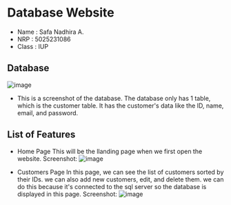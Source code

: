# Database Website

- Name : Safa Nadhira A.
- NRP : 5025231086
- Class : IUP

## Database
![image](https://github.com/user-attachments/assets/ac1f167b-2e1e-4477-a2e9-81589a860fe2)
- This is a screenshot of the database. The database only has 1 table, which is the customer table. It has the customer's data like the ID, name, email, and password.

## List of Features
- Home Page
  This will be the llanding page when we first open the website.
  Screenshot:
  ![image](https://github.com/user-attachments/assets/88df3763-8354-4a3e-b4b0-bd8cf11af5ec)

- Customers Page
  In this page, we can see the list of customers sorted by their IDs. we can also add new customers, edit, and delete them. we can do this because it's connected to the sql server so the database is displayed in this page. 
  Screenshot:
  ![image](https://github.com/user-attachments/assets/1ff9b432-fb28-4eea-896f-252a7a7813be)
